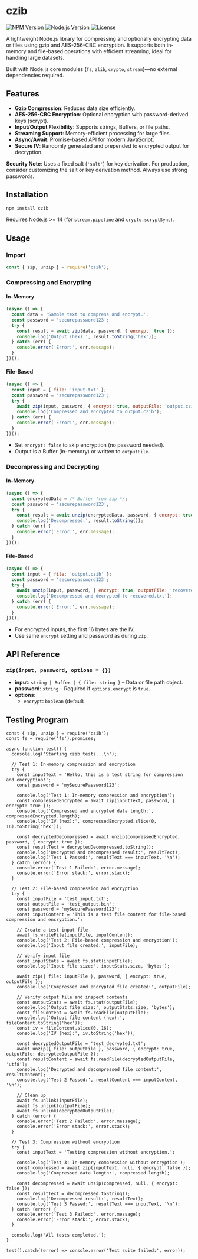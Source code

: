 # czib

[![NPM Version](https://img.shields.io/npm/v/czib.svg)](https://www.npmjs.com/package/czib) [![Node.js Version](https://img.shields.io/node/v/czib.svg)](https://nodejs.org/) [![License](https://img.shields.io/npm/l/czib.svg)](https://github.com/yourusername/czib/blob/main/LICENSE)

A lightweight Node.js library for compressing and optionally encrypting data or files using gzip and AES-256-CBC encryption. It supports both in-memory and file-based operations with efficient streaming, ideal for handling large datasets.

Built with Node.js core modules (`fs`, `zlib`, `crypto`, `stream`)—no external dependencies required.

## Features

- **Gzip Compression**: Reduces data size efficiently.
- **AES-256-CBC Encryption**: Optional encryption with password-derived keys (scrypt).
- **Input/Output Flexibility**: Supports strings, Buffers, or file paths.
- **Streaming Support**: Memory-efficient processing for large files.
- **Async/Await**: Promise-based API for modern JavaScript.
- **Secure IV**: Randomly generated and prepended to encrypted output for decryption.

**Security Note**: Uses a fixed salt (`'salt'`) for key derivation. For production, consider customizing the salt or key derivation method. Always use strong passwords.

## Installation

```bash
npm install czib
```

Requires Node.js >= 14 (for `stream.pipeline` and `crypto.scryptSync`).

## Usage

### Import

```javascript
const { zip, unzip } = require('czib');
```

### Compressing and Encrypting

#### In-Memory

```javascript
(async () => {
  const data = 'Sample text to compress and encrypt.';
  const password = 'securepassword123';
  try {
    const result = await zip(data, password, { encrypt: true });
    console.log('Output (hex):', result.toString('hex'));
  } catch (err) {
    console.error('Error:', err.message);
  }
})();
```

#### File-Based

```javascript
(async () => {
  const input = { file: 'input.txt' };
  const password = 'securepassword123';
  try {
    await zip(input, password, { encrypt: true, outputFile: 'output.czib' });
    console.log('Compressed and encrypted to output.czib');
  } catch (err) {
    console.error('Error:', err.message);
  }
})();
```

- Set `encrypt: false` to skip encryption (no password needed).
- Output is a Buffer (in-memory) or written to `outputFile`.

### Decompressing and Decrypting

#### In-Memory

```javascript
(async () => {
  const encryptedData = /* Buffer from zip */;
  const password = 'securepassword123';
  try {
    const result = await unzip(encryptedData, password, { encrypt: true });
    console.log('Decompressed:', result.toString());
  } catch (err) {
    console.error('Error:', err.message);
  }
})();
```

#### File-Based

```javascript
(async () => {
  const input = { file: 'output.czib' };
  const password = 'securepassword123';
  try {
    await unzip(input, password, { encrypt: true, outputFile: 'recovered.txt' });
    console.log('Decompressed and decrypted to recovered.txt');
  } catch (err) {
    console.error('Error:', err.message);
  }
})();
```

- For encrypted inputs, the first 16 bytes are the IV.
- Use same `encrypt` setting and password as during `zip`.

## API Reference

### `zip(input, password, options = {})`

- **input**: `string | Buffer | { file: string }` – Data or file path object.
- **password**: `string` – Required if `options.encrypt` is `true`.
- **options**:
  - `encrypt`: `boolean` (default



## Testing Program

```
const { zip, unzip } = require('czib');
const fs = require('fs').promises;

async function test() {
  console.log('Starting czib tests...\n');

  // Test 1: In-memory compression and encryption
  try {
    const inputText = 'Hello, this is a test string for compression and encryption!';
    const password = 'mySecurePassword123';
 
    console.log('Test 1: In-memory compression and encryption');
    const compressedEncrypted = await zip(inputText, password, { encrypt: true });
    console.log('Compressed and encrypted data length:', compressedEncrypted.length);
    console.log('IV (hex):', compressedEncrypted.slice(0, 16).toString('hex'));
 
    const decryptedDecompressed = await unzip(compressedEncrypted, password, { encrypt: true });
    const resultText = decryptedDecompressed.toString();
    console.log('Decrypted and decompressed result:', resultText);
    console.log('Test 1 Passed:', resultText === inputText, '\n');
  } catch (error) {
    console.error('Test 1 Failed:', error.message);
    console.error('Error stack:', error.stack);
  }

  // Test 2: File-based compression and encryption
  try {
    const inputFile = 'test_input.txt';
    const outputFile = 'test_output.bin';
    const password = 'mySecurePassword123';
    const inputContent = 'This is a test file content for file-based compression and encryption.';
 
    // Create a test input file
    await fs.writeFile(inputFile, inputContent);
    console.log('Test 2: File-based compression and encryption');
    console.log('Input file created:', inputFile);
 
    // Verify input file
    const inputStats = await fs.stat(inputFile);
    console.log('Input file size:', inputStats.size, 'bytes');
 
    await zip({ file: inputFile }, password, { encrypt: true, outputFile });
    console.log('Compressed and encrypted file created:', outputFile);
 
    // Verify output file and inspect contents
    const outputStats = await fs.stat(outputFile);
    console.log('Output file size:', outputStats.size, 'bytes');
    const fileContent = await fs.readFile(outputFile);
    console.log('Output file content (hex):', fileContent.toString('hex'));
    const iv = fileContent.slice(0, 16);
    console.log('IV (hex):', iv.toString('hex'));
 
    const decryptedOutputFile = 'test_decrypted.txt';
    await unzip({ file: outputFile }, password, { encrypt: true, outputFile: decryptedOutputFile });
    const resultContent = await fs.readFile(decryptedOutputFile, 'utf8');
    console.log('Decrypted and decompressed file content:', resultContent);
    console.log('Test 2 Passed:', resultContent === inputContent, '\n');
 
    // Clean up
    await fs.unlink(inputFile);
    await fs.unlink(outputFile);
    await fs.unlink(decryptedOutputFile);
  } catch (error) {
    console.error('Test 2 Failed:', error.message);
    console.error('Error stack:', error.stack);
  }

  // Test 3: Compression without encryption
  try {
    const inputText = 'Testing compression without encryption.';
 
    console.log('Test 3: In-memory compression without encryption');
    const compressed = await zip(inputText, null, { encrypt: false });
    console.log('Compressed data length:', compressed.length);
 
    const decompressed = await unzip(compressed, null, { encrypt: false });
    const resultText = decompressed.toString();
    console.log('Decompressed result:', resultText);
    console.log('Test 3 Passed:', resultText === inputText, '\n');
  } catch (error) {
    console.error('Test 3 Failed:', error.message);
    console.error('Error stack:', error.stack);
  }

  console.log('All tests completed.');
}

test().catch((error) => console.error('Test suite failed:', error));
```
